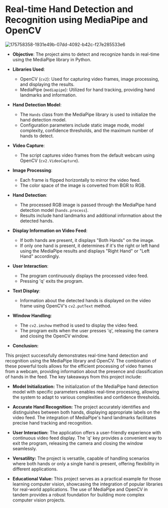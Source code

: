 # Real-time Hand Detection and Recognition using MediaPipe and OpenCV
![175758358-1931e49b-07dd-4092-b42c-f27e285533e6](https://github.com/Rutuja-Salunke/Real-time-Hand-Detection-and-Recognition-using-MediaPipe-and-OpenCV/assets/102023809/235c71ef-3723-4d2c-8ffd-51e5d56ff3b8)


- **Objective**: The project aims to detect and recognize hands in real-time using the MediaPipe library in Python.

- **Libraries Used**:
  - OpenCV (`cv2`): Used for capturing video frames, image processing, and displaying the results.
  - MediaPipe (`mediapipe`): Utilized for hand tracking, providing hand landmarks and information.

- **Hand Detection Model**:
  - The `Hands` class from the MediaPipe library is used to initialize the hand detection model.
  - Configuration parameters include static image mode, model complexity, confidence thresholds, and the maximum number of hands to detect.

- **Video Capture**:
  - The script captures video frames from the default webcam using OpenCV (`cv2.VideoCapture`).

- **Image Processing**:
  - Each frame is flipped horizontally to mirror the video feed.
  - The color space of the image is converted from BGR to RGB.

- **Hand Detection**:
  - The processed RGB image is passed through the MediaPipe hand detection model (`hands.process`).
  - Results include hand landmarks and additional information about the detected hands.

- **Display Information on Video Feed**:
  - If both hands are present, it displays "Both Hands" on the image.
  - If only one hand is present, it determines if it's the right or left hand using the MediaPipe results and displays "Right Hand" or "Left Hand" accordingly.

- **User Interaction**:
  - The program continuously displays the processed video feed.
  - Pressing 'q' exits the program.

- **Text Display**:
  - Information about the detected hands is displayed on the video frame using OpenCV's `cv2.putText` method.

- **Window Handling**:
  - The `cv2.imshow` method is used to display the video feed.
  - The program exits when the user presses 'q', releasing the camera and closing the OpenCV window.

- **Conclusion:**

This project successfully demonstrates real-time hand detection and recognition using the MediaPipe library and OpenCV. The combination of these powerful tools allows for the efficient processing of video frames from a webcam, providing information about the presence and classification of hands in the feed. The key takeaways from this project include:

- **Model Initialization:** The initialization of the MediaPipe hand detection model with specific parameters enables real-time processing, allowing the system to adapt to various complexities and confidence thresholds.

- **Accurate Hand Recognition:** The project accurately identifies and distinguishes between both hands, displaying appropriate labels on the video feed. The integration of MediaPipe's hand landmarks facilitates precise hand tracking and recognition.

- **User Interaction:** The application offers a user-friendly experience with continuous video feed display. The 'q' key provides a convenient way to exit the program, releasing the camera and closing the window seamlessly.

- **Versatility:** The project is versatile, capable of handling scenarios where both hands or only a single hand is present, offering flexibility in different applications.

- **Educational Value:** This project serves as a practical example for those learning computer vision, showcasing the integration of popular libraries for real-world applications. The use of MediaPipe and OpenCV in tandem provides a robust foundation for building more complex computer vision projects.


